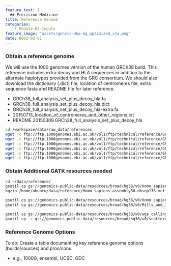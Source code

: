 ```yaml
---
feature_text: |
  ## Precision Medicine
title: Reference Genome
categories:
    - Module-02-Inputs
feature_image: "assets/genvis-dna-bg_optimized_v1a.png"
date: 0002-02-01
---
```


### Obtain a reference genome

We will use the 1000 genomes version of the human GRCh38 build. This reference includes extra decoy and HLA sequences in addition to the alternate haplotypes provided from the GRC consortium. We should also download the dictionary (.dict) file, location of centromeres file, extra sequence fasta and README file for later reference.

- GRCh38_full_analysis_set_plus_decoy_hla.fa
- GRCh38_full_analysis_set_plus_decoy_hla.dict
- GRCh38_full_analysis_set_plus_decoy_hla-extra.fa
- 20150713_location_of_centromeres_and_other_regions.txt
- README.20150309.GRCh38_full_analysis_set_plus_decoy_hla

```bash
cd /workspace/data/raw_data/references
wget -c ftp://ftp.1000genomes.ebi.ac.uk/vol1/ftp/technical/reference/GRCh38_reference_genome/GRCh38_full_analysis_set_plus_decoy_hla.fa
wget -c ftp://ftp.1000genomes.ebi.ac.uk/vol1/ftp/technical/reference/GRCh38_reference_genome/GRCh38_full_analysis_set_plus_decoy_hla.dict
wget -c ftp://ftp.1000genomes.ebi.ac.uk/vol1/ftp/technical/reference/GRCh38_reference_genome/20150713_location_of_centromeres_and_other_regions.txt
wget -c ftp://ftp.1000genomes.ebi.ac.uk/vol1/ftp/technical/reference/GRCh38_reference_genome/GRCh38_full_analysis_set_plus_decoy_hla-extra.fa
wget -c ftp://ftp.1000genomes.ebi.ac.uk/vol1/ftp/technical/reference/GRCh38_reference_genome/README.20150309.GRCh38_full_analysis_set_plus_decoy_hla
wget -c ftp://ftp.1000genomes.ebi.ac.uk/vol1/ftp/technical/reference/GRCh38_reference_genome/GRCh38_full_analysis_set_plus_decoy_hla.fa.fai
```

### Obtain Additional GATK resources needed

```bash
cd ~/data/reference/
gsutil cp gs://genomics-public-data/resources/broad/hg38/v0/Homo_sapiens_assembly38.dbsnp138.vcf /home/ubuntu/data/reference
bgzip /home/ubuntu/data/reference/Homo_sapiens_assembly38.dbsnp138.vcf

gsutil cp gs://genomics-public-data/resources/broad/hg38/v0/Homo_sapiens_assembly38.known_indels.vcf.gz /home/ubuntu/data/reference
gsutil cp gs://genomics-public-data/resources/broad/hg38/v0/Mills_and_1000G_gold_standard.indels.hg38.vcf.gz /home/ubuntu/data/reference

gsutil cp gs://genomics-public-data/resources/broad/hg38/v0/wgs_calling_regions.hg38.interval_list /home/ubuntu/data/reference
gsutil cp -r gs://genomics-public-data/resources/broad/hg38/v0/scattered_calling_intervals/ /home/ubuntu/data/reference

```

### Reference Genome Options

To do: Create a table documenting key reference genome options (builds/sources) and pros/cons
- e.g., 1000G, ensembl, UCSC, GDC
